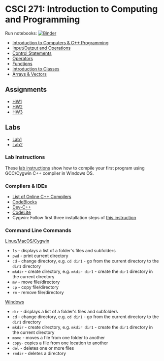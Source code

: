 # CSCI 271: Introduction to Computing and Programming

Run notebooks: [![Binder](https://mybinder.org/badge.svg)](https://mybinder.org/v2/gh/wildart/CSCI271/master?filepath=notebooks)

- [Introduction to Computers & C++ Programming](docs/Introduction-to-Computers-and-Programming.md)
- [Input/Output and Operations](docs/Input-Output-and-Operations.md)
- [Control Statements](docs/Control-Statements.md)
- [Operators](docs/Operators.md)
- [Functions](docs/Functions.md)
- [Introduction to Classes](docs/Introduction-to-Classes.md)
- [Arrays & Vectors](docs/Arrays.md)

## Assignments

- [HW1](assign/hw01.md)
- [HW2](assign/hw02.md)
- [HW3](assign/hw03.md)

## Labs

- [Lab1](assign/lab01.md)
- [Lab2](assign/lab02.md)

### Lab Instructions

These [lab instructions](docs/First-lab-instructions.md) show how to compile your first program using GCC/Cygwin C++ compiler in Windows OS.

### Compilers & IDEs

- [List of Online C++ Compilers](https://arnemertz.github.io/online-compilers/)
- [CodeBlocks](http://www.codeblocks.org/)
- [Dev-C++](https://www.bloodshed.net/devcpp.html)
- [CodeLite](https://codelite.org/)
- Cygwin: Follow first three installation steps of [this instruction](https://warwick.ac.uk/fac/sci/moac/people/students/peter_cock/cygwin/)

### Command Line Commands

[Linux/MacOS/Cygwin](https://ss64.com/bash/)

- `ls` - displays a list of a folder's files and subfolders
- `pwd` - print current directory
- `cd` - change directory, e.g. `cd dir1` - go from the current directory to the `dir1` directory
- `mkdir` - create directory, e.g. `mkdir dir1` - create the `dir1` directory in the current directory
- `mv` - move file/directory
- `cp` - copy file/directory
- `rm` - remove file/directory

[Windows](https://ss64.com/nt/)

- `dir` - displays a list of a folder's files and subfolders
- `cd` - change directory, e.g. `cd dir1` - go from the current directory to the `dir1` directory
- `mkdir` - create directory, e.g. `mkdir dir1` - create the `dir1` directory in the current directory
- `move` - moves a file from one folder to another
- `copy`- copies a file from one location to another
- `del` - deletes one or more files
- `rmdir` - deletes a directory
